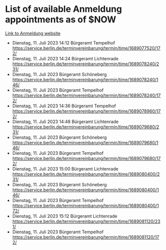 # List of available Anmeldung appointments as of $NOW
[Link to Anmeldung website](https://service.berlin.de/terminvereinbarung/termin/tag.php?termin=1&anliegen[]=120686&dienstleisterlist=122210,122217,327316,122219,327312,122227,327314,122231,327346,122243,327348,122254,122252,329742,122260,329745,122262,329748,122271,327278,122273,327274,122277,327276,330436,122280,327294,122282,327290,122284,327292,122291,327270,122285,327266,122286,327264,122296,327268,150230,329760,122297,327286,122294,327284,122312,329763,122314,329775,122304,327330,122311,327334,122309,327332,317869,122281,327352,122279,329772,122283,122276,327324,122274,327326,122267,329766,122246,327318,122251,327320,122257,327322,122208,327298,122226,327300&herkunft=http%3A%2F%2Fservice.berlin.de%2Fdienstleistung%2F120686%2F)
- Dienstag, 11. Juli 2023 14:12 Bürgeramt Tempelhof https://service.berlin.de/terminvereinbarung/termin/time/1689077520/172/
- Dienstag, 11. Juli 2023 14:24 Bürgeramt Lichtenrade https://service.berlin.de/terminvereinbarung/termin/time/1689078240/231/
- Dienstag, 11. Juli 2023  Bürgeramt Schöneberg https://service.berlin.de/terminvereinbarung/termin/time/1689078240/146/
- Dienstag, 11. Juli 2023  Bürgeramt Tempelhof https://service.berlin.de/terminvereinbarung/termin/time/1689078240/172/
- Dienstag, 11. Juli 2023 14:36 Bürgeramt Tempelhof https://service.berlin.de/terminvereinbarung/termin/time/1689078960/172/
- Dienstag, 11. Juli 2023 14:48 Bürgeramt Lichtenrade https://service.berlin.de/terminvereinbarung/termin/time/1689079680/231/
- Dienstag, 11. Juli 2023  Bürgeramt Schöneberg https://service.berlin.de/terminvereinbarung/termin/time/1689079680/146/
- Dienstag, 11. Juli 2023  Bürgeramt Tempelhof https://service.berlin.de/terminvereinbarung/termin/time/1689079680/172/
- Dienstag, 11. Juli 2023 15:00 Bürgeramt Lichtenrade https://service.berlin.de/terminvereinbarung/termin/time/1689080400/231/
- Dienstag, 11. Juli 2023  Bürgeramt Schöneberg https://service.berlin.de/terminvereinbarung/termin/time/1689080400/146/
- Dienstag, 11. Juli 2023  Bürgeramt Tempelhof https://service.berlin.de/terminvereinbarung/termin/time/1689080400/172/
- Dienstag, 11. Juli 2023 15:12 Bürgeramt Lichtenrade https://service.berlin.de/terminvereinbarung/termin/time/1689081120/231/
- Dienstag, 11. Juli 2023  Bürgeramt Tempelhof https://service.berlin.de/terminvereinbarung/termin/time/1689081120/172/
